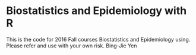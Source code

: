 # Biostatistics and Epidemiology with R

This is the code for 2016 Fall  courses Biostatistics and Epidemiology using.
Please refer and use with your own risk.
Bing-Jie Yen
